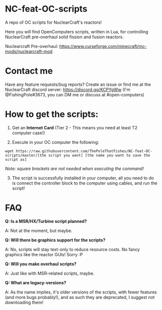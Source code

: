 # NC-feat-OC-scripts #
A repo of OC scripts for NuclearCraft's reactors!

Here you will find OpenComputers scripts, written in Lua, for controlling NuclearCraft pre-overhaul solid fission and fusion reactors.

Nuclearcraft Pre-overhaul: https://www.curseforge.com/minecraft/mc-mods/nuclearcraft-mod

# Contact me #
Have any feature requests/bug reports? Create an issue or find me at the NuclearCraft discord server: https://discord.gg/KCPYgWw (I'm @FishingPole#3673, you can DM me or discuss at #open-computers)

# How to get the scripts: #
1. Get an __Internet Card__ (Tier 2 - This means you need at least T2 computer case!)

2. Execute in your OC computer the following:

`wget https://raw.githubusercontent.com/ThePoleThatFishes/NC-feat-OC-scripts/master/[the script you want] [the name you want to save the script as]`

*Note: square brackets are not needed when executing the command!*

3. The script is successfully installed in your computer, all you need to do is connect the controller block to the computer using cables, and run the script!

# FAQ #
**Q: Is a MSR/HX/Turbine script planned?**

A: Not at the moment, but maybe.

**Q: Will there be graphics support for the scripts?**

A: No, scripts will stay text-only to reduce resource costs. No fancy graphics like the reactor GUIs! Sorry :P

**Q: Will you make overhaul scripts?**

A: Just like with MSR-related scripts, maybe.

**Q: What are legacy-versions?**

A: As the name implies, it's older versions of the scripts, with fewer features (and more bugs probably!), and as such they are deprecated, I suggest not downloading them!

